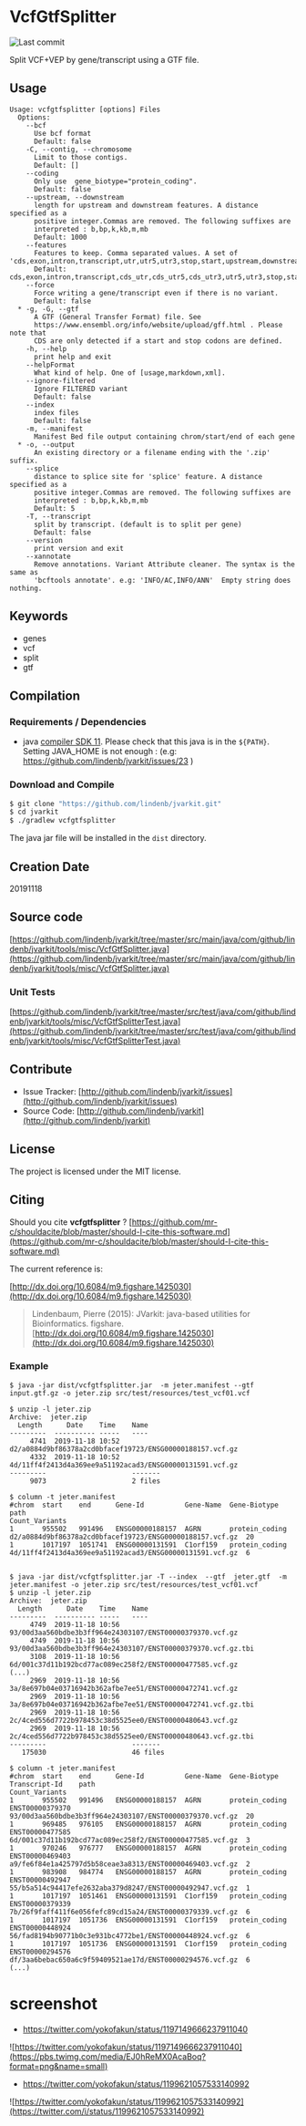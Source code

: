 # VcfGtfSplitter

![Last commit](https://img.shields.io/github/last-commit/lindenb/jvarkit.png)

Split VCF+VEP by gene/transcript using a GTF file.


## Usage

```
Usage: vcfgtfsplitter [options] Files
  Options:
    --bcf
      Use bcf format
      Default: false
    -C, --contig, --chromosome
      Limit to those contigs.
      Default: []
    --coding
      Only use  gene_biotype="protein_coding".
      Default: false
    --upstream, --downstream
      length for upstream and downstream features. A distance specified as a 
      positive integer.Commas are removed. The following suffixes are 
      interpreted : b,bp,k,kb,m,mb
      Default: 1000
    --features
      Features to keep. Comma separated values. A set of 'cds,exon,intron,transcript,utr,utr5,utr3,stop,start,upstream,downstream,splice'
      Default: cds,exon,intron,transcript,cds_utr,cds_utr5,cds_utr3,utr5,utr3,stop,start
    --force
      Force writing a gene/transcript even if there is no variant.
      Default: false
  * -g, -G, --gtf
      A GTF (General Transfer Format) file. See 
      https://www.ensembl.org/info/website/upload/gff.html . Please note that 
      CDS are only detected if a start and stop codons are defined.
    -h, --help
      print help and exit
    --helpFormat
      What kind of help. One of [usage,markdown,xml].
    --ignore-filtered
      Ignore FILTERED variant
      Default: false
    --index
      index files
      Default: false
    -m, --manifest
      Manifest Bed file output containing chrom/start/end of each gene
  * -o, --output
      An existing directory or a filename ending with the '.zip' suffix.
    --splice
      distance to splice site for 'splice' feature. A distance specified as a 
      positive integer.Commas are removed. The following suffixes are 
      interpreted : b,bp,k,kb,m,mb
      Default: 5
    -T, --transcript
      split by transcript. (default is to split per gene)
      Default: false
    --version
      print version and exit
    --xannotate
      Remove annotations. Variant Attribute cleaner. The syntax is the same as 
      'bcftools annotate'. e.g: 'INFO/AC,INFO/ANN'  Empty string does nothing.

```


## Keywords

 * genes
 * vcf
 * split
 * gtf


## Compilation

### Requirements / Dependencies

* java [compiler SDK 11](https://jdk.java.net/11/). Please check that this java is in the `${PATH}`. Setting JAVA_HOME is not enough : (e.g: https://github.com/lindenb/jvarkit/issues/23 )


### Download and Compile

```bash
$ git clone "https://github.com/lindenb/jvarkit.git"
$ cd jvarkit
$ ./gradlew vcfgtfsplitter
```

The java jar file will be installed in the `dist` directory.


## Creation Date

20191118

## Source code 

[https://github.com/lindenb/jvarkit/tree/master/src/main/java/com/github/lindenb/jvarkit/tools/misc/VcfGtfSplitter.java](https://github.com/lindenb/jvarkit/tree/master/src/main/java/com/github/lindenb/jvarkit/tools/misc/VcfGtfSplitter.java)

### Unit Tests

[https://github.com/lindenb/jvarkit/tree/master/src/test/java/com/github/lindenb/jvarkit/tools/misc/VcfGtfSplitterTest.java](https://github.com/lindenb/jvarkit/tree/master/src/test/java/com/github/lindenb/jvarkit/tools/misc/VcfGtfSplitterTest.java)


## Contribute

- Issue Tracker: [http://github.com/lindenb/jvarkit/issues](http://github.com/lindenb/jvarkit/issues)
- Source Code: [http://github.com/lindenb/jvarkit](http://github.com/lindenb/jvarkit)

## License

The project is licensed under the MIT license.

## Citing

Should you cite **vcfgtfsplitter** ? [https://github.com/mr-c/shouldacite/blob/master/should-I-cite-this-software.md](https://github.com/mr-c/shouldacite/blob/master/should-I-cite-this-software.md)

The current reference is:

[http://dx.doi.org/10.6084/m9.figshare.1425030](http://dx.doi.org/10.6084/m9.figshare.1425030)

> Lindenbaum, Pierre (2015): JVarkit: java-based utilities for Bioinformatics. figshare.
> [http://dx.doi.org/10.6084/m9.figshare.1425030](http://dx.doi.org/10.6084/m9.figshare.1425030)


### Example

```
$ java -jar dist/vcfgtfsplitter.jar  -m jeter.manifest --gtf  input.gtf.gz -o jeter.zip src/test/resources/test_vcf01.vcf 

$ unzip -l jeter.zip 
Archive:  jeter.zip
  Length      Date    Time    Name
---------  ---------- -----   ----
     4741  2019-11-18 10:52   d2/a0884d9bf86378a2cd0bfacef19723/ENSG00000188157.vcf.gz
     4332  2019-11-18 10:52   4d/11ff4f2413d4a369ee9a51192acad3/ENSG00000131591.vcf.gz
---------                     -------
     9073                     2 files

$ column -t jeter.manifest 
#chrom  start    end      Gene-Id          Gene-Name  Gene-Biotype    path                                                      Count_Variants
1       955502   991496   ENSG00000188157  AGRN       protein_coding  d2/a0884d9bf86378a2cd0bfacef19723/ENSG00000188157.vcf.gz  20
1       1017197  1051741  ENSG00000131591  C1orf159   protein_coding  4d/11ff4f2413d4a369ee9a51192acad3/ENSG00000131591.vcf.gz  6


$ java -jar dist/vcfgtfsplitter.jar -T --index  --gtf  jeter.gtf  -m jeter.manifest -o jeter.zip src/test/resources/test_vcf01.vcf
$ unzip -l jeter.zip 
Archive:  jeter.zip
  Length      Date    Time    Name
---------  ---------- -----   ----
     4749  2019-11-18 10:56   93/00d3aa560bdbe3b3ff964e24303107/ENST00000379370.vcf.gz
     4749  2019-11-18 10:56   93/00d3aa560bdbe3b3ff964e24303107/ENST00000379370.vcf.gz.tbi
     3108  2019-11-18 10:56   6d/001c37d11b192bcd77ac089ec258f2/ENST00000477585.vcf.gz
(...)
     2969  2019-11-18 10:56   3a/8e697b04e03716942b362afbe7ee51/ENST00000472741.vcf.gz
     2969  2019-11-18 10:56   3a/8e697b04e03716942b362afbe7ee51/ENST00000472741.vcf.gz.tbi
     2969  2019-11-18 10:56   2c/4ced556d7722b978453c38d5525ee0/ENST00000480643.vcf.gz
     2969  2019-11-18 10:56   2c/4ced556d7722b978453c38d5525ee0/ENST00000480643.vcf.gz.tbi
---------                     -------
   175030                     46 files

$ column -t jeter.manifest 
#chrom  start    end      Gene-Id          Gene-Name  Gene-Biotype    Transcript-Id    path                                                      Count_Variants
1       955502   991496   ENSG00000188157  AGRN       protein_coding  ENST00000379370  93/00d3aa560bdbe3b3ff964e24303107/ENST00000379370.vcf.gz  20
1       969485   976105   ENSG00000188157  AGRN       protein_coding  ENST00000477585  6d/001c37d11b192bcd77ac089ec258f2/ENST00000477585.vcf.gz  3
1       970246   976777   ENSG00000188157  AGRN       protein_coding  ENST00000469403  a9/fe6f84e1a425797d5b58ceae3a8313/ENST00000469403.vcf.gz  2
1       983908   984774   ENSG00000188157  AGRN       protein_coding  ENST00000492947  55/b5a514c94417efe2632aba379d8247/ENST00000492947.vcf.gz  1
1       1017197  1051461  ENSG00000131591  C1orf159   protein_coding  ENST00000379339  7b/26f9faff411f6e056fefc89cd15a24/ENST00000379339.vcf.gz  6
1       1017197  1051736  ENSG00000131591  C1orf159   protein_coding  ENST00000448924  56/fad8194b90771b0c3e931bc4772be1/ENST00000448924.vcf.gz  6
1       1017197  1051736  ENSG00000131591  C1orf159   protein_coding  ENST00000294576  df/3aa6bebac650a6c9f59409521ae17d/ENST00000294576.vcf.gz  6
(...)
```

# screenshot

* https://twitter.com/yokofakun/status/1197149666237911040

![https://twitter.com/yokofakun/status/1197149666237911040](https://pbs.twimg.com/media/EJ0hReMX0AcaBoq?format=png&name=small)

* https://twitter.com/yokofakun/status/1199621057533140992

![https://twitter.com/yokofakun/status/1199621057533140992](https://twitter.com/i/status/1199621057533140992)

